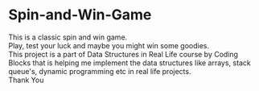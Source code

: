 # Spin-and-Win-Game
This is a classic spin and win game. <br>
Play, test your luck and maybe you might win some goodies. <br>
This project is a part of Data Structures in Real Life course by Coding Blocks that is helping me implement the data structures like arrays, stack queue's, dynamic programming etc in real life projects.<br> 
Thank You
